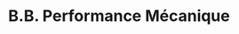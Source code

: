 ---
title: "B.B. Performance Mécanique"
url: /vaudreuil-dorion/b-b-performance-mecanique/
shop: Motorrad
---